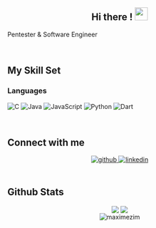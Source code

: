 ## <div align="center">Hi there ! <img src="https://github.com/TheDudeThatCode/TheDudeThatCode/blob/master/Assets/Hi.gif" width="29px"></div>


Pentester & Software Engineer

<br>

## My Skill Set  

### Languages

![C](https://img.shields.io/badge/c-%2300599C.svg?style=for-the-badge&logo=c&logoColor=white)
![Java](https://img.shields.io/badge/java-%23ED8B00.svg?style=for-the-badge&logo=openjdk&logoColor=white)
![JavaScript](https://img.shields.io/badge/javascript-%23323330.svg?style=for-the-badge&logo=javascript&logoColor=%23F7DF1E)
![Python](https://img.shields.io/badge/python-3670A0?style=for-the-badge&logo=python&logoColor=ffdd54)
![Dart](https://img.shields.io/badge/dart-%230175C2.svg?style=for-the-badge&logo=dart&logoColor=white)


<br/>  

## Connect with me 
<div align="center">
<a href="https://github.com/maximezim" target="_blank">
<img src=https://img.shields.io/badge/github-%2324292e.svg?&style=for-the-badge&logo=github&logoColor=white alt=github style="margin-bottom: 5px;" />
</a>
<a href="https://linkedin.com/in/maxime-zimmermann" target="_blank">
<img src=https://img.shields.io/badge/linkedin-%231E77B5.svg?&style=for-the-badge&logo=linkedin&logoColor=white alt=linkedin style="margin-bottom: 5px;" />
</a>  
</div>  

<br/>  

## Github Stats  
<div align="center">
  <img src="https://github-readme-stats.vercel.app/api/top-langs/?username=maximezim&show_icons=true&count_private=true&hide_border=true" align="center" />
  <img src="https://github-readme-streak-stats.herokuapp.com/?user=maximezim&" align="center" />
</div>
<div align="center">
  <img src="https://komarev.com/ghpvc/?username=maximezim&label=Profile%20views&color=0e75b6&style=flat" alt="maximezim" />
</div>
